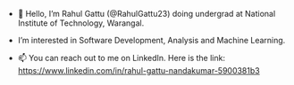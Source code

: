 - 👋 Hello, I’m Rahul Gattu (@RahulGattu23) doing undergrad at National Institute of Technology, Warangal.
- I’m interested in Software Development, Analysis and Machine Learning.

- 📫 You can reach out to me on LinkedIn. Here is the link:
      https://www.linkedin.com/in/rahul-gattu-nandakumar-5900381b3


<!---
RahulGattu23/RahulGattu23 is a ✨ special ✨ repository because its `README.md` (this file) appears on your GitHub profile.
You can click the Preview link to take a look at your changes.
--->
